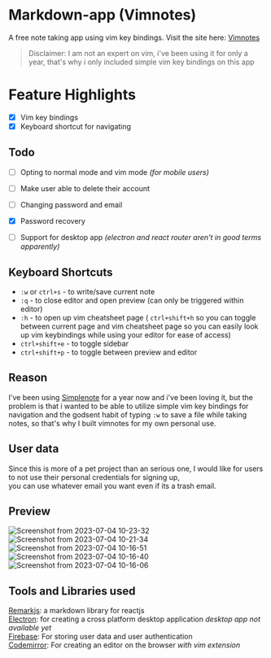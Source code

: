 # Markdown-app (Vimnotes)
A free note taking app using vim key bindings.
Visit the site here: [Vimnotes](https://vimnotes.vercel.app/)
> Disclaimer: I am not an expert on vim, i've been using it for only a year, that's why i only included simple vim key bindings on this app

# Feature Highlights  
- [x] Vim key bindings
- [x] Keyboard shortcut for navigating 

## Todo
- [ ] Opting to normal mode and vim mode *(for mobile users)*
- [ ] Make user able to delete their account
- [ ] Changing password and email
- [x] Password recovery
- [ ] Support for desktop app *(electron and react router aren't in good terms apparently)*


## Keyboard Shortcuts

- `:w`  or  `ctrl+s` - to write/save current note
- `:q`  - to close editor and open preview (can only be triggered within editor)
- `:h` - to open up vim cheatsheet page ( `ctrl+shift+h` so you can toggle between current page and vim cheatsheet page so you can easily look up vim keybindings while using your editor for ease of access)
- `ctrl+shift+e` - to toggle sidebar  
- `ctrl+shift+p` - to toggle between preview and editor


## Reason
I've been using [Simplenote](https://simplenote.com/) for a year now and i've been loving it, but the problem is that i wanted to be able to
utilize simple vim key bindings for navigation and the godsent habit of typing `:w` to save a file while taking notes, so that's why
I built vimnotes for my own personal use.

## User data
Since this is more of a pet project than an serious one, I would like for users to not use their personal credentials for signing up,  
you can use whatever email you want even if its a trash email.

## Preview
![Screenshot from 2023-07-04 10-23-32](https://github.com/Sty6x/markdown-app/assets/53662191/b81f224a-a257-426d-91b9-cc4c6c66550d)
![Screenshot from 2023-07-04 10-21-34](https://github.com/Sty6x/markdown-app/assets/53662191/d9654f59-10f7-40d6-9625-fced57227d1b)
![Screenshot from 2023-07-04 10-16-51](https://github.com/Sty6x/markdown-app/assets/53662191/f2ad0a4f-fe6f-4e21-a7c5-405376254cc1)
![Screenshot from 2023-07-04 10-16-40](https://github.com/Sty6x/markdown-app/assets/53662191/f95b058f-92cd-49a3-b018-14e786c924a9)
![Screenshot from 2023-07-04 10-16-06](https://github.com/Sty6x/markdown-app/assets/53662191/309260ee-2153-4ab4-bba8-e37d5bc79042)

## Tools and Libraries used
[Remarkjs](https://github.com/remarkjs/react-markdown#what-is-this): a markdown library for reactjs  
[Electron](https://www.electronjs.org/): for creating a cross platform desktop application *desktop app not available yet*  
[Firebase](https://firebase.google.com/): For storing user data and user authentication  
[Codemirror](https://uiwjs.github.io/react-codemirror/): For creating an editor on the browser *with vim extension*
